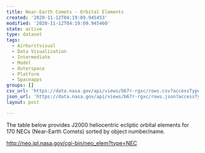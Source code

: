 ```yaml
---
title: Near-Earth Comets - Orbital Elements
created: '2020-11-12T04:19:09.945453'
modified: '2020-11-12T04:19:09.945460'
state: active
type: dataset
tags:
  - Airburstvisual
  - Data Visualization
  - Intermediate
  - Model
  - Outerspace
  - Platform
  - Spaceapps
groups: []
csv_url: 'https://data.nasa.gov/api/views/b67r-rgxc/rows.csv?accessType=DOWNLOAD'
json_url: 'https://data.nasa.gov/api/views/b67r-rgxc/rows.json?accessType=DOWNLOAD'
layout: post

---
```

The table below provides J2000 heliocentric ecliptic orbital elements
for 170 NECs (Near-Earth Comets) sorted by object number/name.

http://neo.jpl.nasa.gov/cgi-bin/neo_elem?type=NEC
